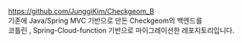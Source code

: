 https://github.com/JunggiKim/Checkgeom_B </br>
기존에 Java/Spring MVC 기반으로 만든 Checkgeom의 백엔드를 </br>
코틀린 , Spring-Cloud-function 기반으로 마이그레이션한 레포지토리입니다.


